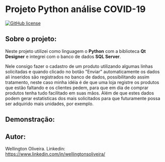 # Projeto Python análise COVID-19
[![GitHub license](https://img.shields.io/github/license/WellingtonOliveira95/dados_bd)](https://github.com/WellingtonOliveira95/dados_bd/blob/master/LICENSE)

## Sobre o projeto:
Neste projeto utilizei como linguagem o **Python** com a biblioteca **Qt Designer** e integrei com o banco de dados **SQL Server**.

Nele consigo fazer o cadastro de um produto utilizando algumas linhas solicitadas e quando clicado no botão "Enviar" automaticamente os dados ali inseridos são registrados no banco de dados, possibilitando assim tratamento, neste caso minha idéia é de que uma loja registre os produtos que estão faltando e os clientes pedem, para que em dia de comprar produtos tenha tudo facilitado em suas mãos. Além de que estes dados podem gerar estatisticas dos mais solicitados para que futuramente possa ser adquirido mais unidades, por exemplo.

## Demonstração: 



## Autor:
Wellington Oliveira.
Linkedin: https://www.linkedin.com/in/wellingtonsoliveira/
